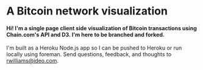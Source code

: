 # A Bitcoin network visualization
#### Hi! I'm a single page client side visualization of Bitcoin transactions using Chain.com's API and D3. I'm here to be branched and forked.

I'm built as a Heroku Node.js app so I can be pushed to Heroku or run locally using foreman. Send questions, feedback, and thoughts to rwilliams@ideo.com.